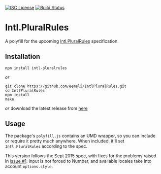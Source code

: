 [![ISC License](https://img.shields.io/npm/l/make-plural.svg)](http://en.wikipedia.org/wiki/ISC_license)
[![Build Status](https://travis-ci.org/eemeli/IntlPluralRules.svg?branch=master)](https://travis-ci.org/eemeli/IntlPluralRules)


Intl.PluralRules
================

A polyfill for the upcoming [Intl.PluralRules](https://github.com/caridy/intl-plural-rules-spec)
specification.


## Installation

```
npm install intl-pluralrules
```
_or_
```
git clone https://github.com/eemeli/IntlPluralRules.git
cd IntlPluralRules
npm install
make
```
_or_ download the latest release from
[here](https://github.com/eemeli/IntlPluralRules/releases/latest)


## Usage

The package's `polyfill.js` contains an UMD wrapper, so you can include or
require it pretty much anywhere. When included, it'll set `Intl.PluralRules`
according to the spec.

This version follows the Sept 2015 spec, with fixes for the problems raised in
[issue #1](https://github.com/caridy/intl-plural-rules-spec/issues/1): input is
not forced to Number, and available locales take into account `options.style`.
